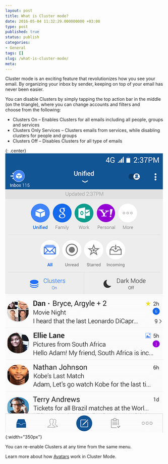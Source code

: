 ```yaml
---
layout: post
title: What is Cluster mode?
date: 2016-05-04 11:32:29.000000000 +03:00
type: post
published: true
status: publish
categories:
- General
tags: []
slug: /what-is-cluster-mode/
meta:
---
```


Cluster mode is an exciting feature that revolutionizes how you see your email. By organizing your inbox by sender, keeping on top of your email has never been easier.

You can disable Clusters by simply tapping the top action bar in the middle (on the triangle), where you can change accounts and filters and choose from the following:

* Clusters On – Enables Clusters for all emails including all people, groups and services
* Clusters Only Services – Clusters emails from services, while disabling clusters for people and groups
* Clusters Off – Disables Clusters for all type of emails

{: .center}
![Picker](/assets/BlueMail_PressKit_Picker-1.png){:width="350px"}

You can re-enable Clusters at any time from the same menu.

Learn more about how [Avatars](/what-happens-to-my-avatars-if-cluster-mode-is-enabled/) work in Cluster Mode.